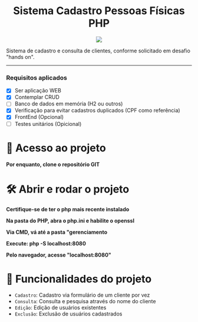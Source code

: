 <h1 align="center"> Sistema Cadastro Pessoas Físicas PHP</h1>

<p align="center">
<img loading="lazy" src="http://img.shields.io/static/v1?label=STATUS&message=EM%20DESENVOLVIMENTO&color=GREEN&style=for-the-badge"/>
</p>

<p>
Sistema de cadastro e consulta de clientes, conforme solicitado em desafio "hands on".
</p>

<hr>

### Requisitos aplicados

- [x] Ser aplicação WEB
- [x] Contemplar CRUD
- [ ] Banco de dados em memória (H2 ou outros)
- [x] Verificação para evitar cadastros duplicados (CPF como referência)
- [x] FrontEnd (Opcional)
- [ ] Testes unitários (Opicional)

# 📁 Acesso ao projeto

**Por enquanto, clone o repositório GIT**

# 🛠️ Abrir e rodar o projeto

**Certifique-se de ter o php mais recente instalado**

**Na pasta do PHP, abra o php.ini e habilite o openssl**

**Via CMD, vá até a pasta "gerenciamento**

**Execute: php -S localhost:8080**

**Pelo navegador, acesse "localhost:8080"**

# :hammer: Funcionalidades do projeto

- `Cadastro`: Cadastro via formulário de um cliente por vez
- `Consulta`: Consulta e pesquisa através do nome do cliente
- `Edição`: Edição de usuários existentes
- `Exclusão`: Exclusão de usuários cadastrados